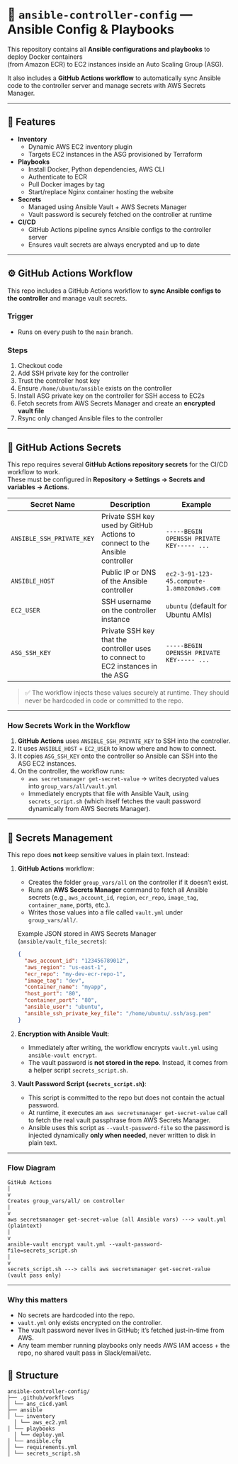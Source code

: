 # 📘 `ansible-controller-config` — Ansible Config & Playbooks  

This repository contains all **Ansible configurations and playbooks** to deploy Docker containers  
(from Amazon ECR) to EC2 instances inside an Auto Scaling Group (ASG).  

It also includes a **GitHub Actions workflow** to automatically sync Ansible code to the controller server and manage secrets with AWS Secrets Manager.

---

## 🚀 Features
- **Inventory**
  - Dynamic AWS EC2 inventory plugin
  - Targets EC2 instances in the ASG provisioned by Terraform
- **Playbooks**
  - Install Docker, Python dependencies, AWS CLI
  - Authenticate to ECR
  - Pull Docker images by tag
  - Start/replace Nginx container hosting the website
- **Secrets**
  - Managed using Ansible Vault + AWS Secrets Manager
  - Vault password is securely fetched on the controller at runtime
- **CI/CD**
  - GitHub Actions pipeline syncs Ansible configs to the controller server
  - Ensures vault secrets are always encrypted and up to date

---

## ⚙️ GitHub Actions Workflow

This repo includes a GitHub Actions workflow to **sync Ansible configs to the controller** and manage vault secrets.  

### Trigger
- Runs on every push to the `main` branch.

### Steps
1. Checkout code  
2. Add SSH private key for the controller  
3. Trust the controller host key  
4. Ensure `/home/ubuntu/ansible` exists on the controller  
5. Install ASG private key on the controller for SSH access to EC2s  
6. Fetch secrets from AWS Secrets Manager and create an **encrypted vault file**  
7. Rsync only changed Ansible files to the controller  

---

## 🔐 GitHub Actions Secrets

This repo requires several **GitHub Actions repository secrets** for the CI/CD workflow to work.  
These must be configured in **Repository → Settings → Secrets and variables → Actions**.

| Secret Name | Description | Example |
|-------------|-------------|---------|
| `ANSIBLE_SSH_PRIVATE_KEY` | Private SSH key used by GitHub Actions to connect to the Ansible controller | `-----BEGIN OPENSSH PRIVATE KEY----- ...` |
| `ANSIBLE_HOST` | Public IP or DNS of the Ansible controller | `ec2-3-91-123-45.compute-1.amazonaws.com` |
| `EC2_USER` | SSH username on the controller instance | `ubuntu` (default for Ubuntu AMIs) |
| `ASG_SSH_KEY` | Private SSH key that the controller uses to connect to EC2 instances in the ASG | `-----BEGIN OPENSSH PRIVATE KEY----- ...` |

> ✅ The workflow injects these values securely at runtime. They should never be hardcoded in code or committed to the repo.

---

### How Secrets Work in the Workflow
1. **GitHub Actions** uses `ANSIBLE_SSH_PRIVATE_KEY` to SSH into the controller.  
2. It uses `ANSIBLE_HOST` + `EC2_USER` to know where and how to connect.  
3. It copies `ASG_SSH_KEY` onto the controller so Ansible can SSH into the ASG EC2 instances.  
4. On the controller, the workflow runs:  
   - `aws secretsmanager get-secret-value` → writes decrypted values into `group_vars/all/vault.yml`  
   - Immediately encrypts that file with Ansible Vault, using `secrets_script.sh` (which itself fetches the vault password dynamically from AWS Secrets Manager).

---

## 🔐 Secrets Management

This repo does **not** keep sensitive values in plain text. Instead:

1. **GitHub Actions** workflow:
   - Creates the folder `group_vars/all` on the controller if it doesn’t exist.
   - Runs an **AWS Secrets Manager** command to fetch all Ansible secrets (e.g., `aws_account_id`, `region`, `ecr_repo`, `image_tag`, `container_name`, ports, etc.).
   - Writes those values into a file called `vault.yml` under `group_vars/all/`.

   Example JSON stored in AWS Secrets Manager (`ansible/vault_file_secrets`):

   ```json
   {
     "aws_account_id": "123456789012",
     "aws_region": "us-east-1",
     "ecr_repo": "my-dev-ecr-repo-1",
     "image_tag": "dev",
     "container_name": "myapp",
     "host_port": "80",
     "container_port": "80",
     "ansible_user": "ubuntu",
     "ansible_ssh_private_key_file": "/home/ubuntu/.ssh/asg.pem"
   }
   ```

2. **Encryption with Ansible Vault**:
   - Immediately after writing, the workflow encrypts `vault.yml` using `ansible-vault encrypt`.
   - The vault password is **not stored in the repo**. Instead, it comes from a helper script `secrets_script.sh`.

3. **Vault Password Script (`secrets_script.sh`)**:
   - This script is committed to the repo but does not contain the actual password.
   - At runtime, it executes an `aws secretsmanager get-secret-value` call to fetch the real vault passphrase from AWS Secrets Manager.
   - Ansible uses this script as `--vault-password-file` so the password is injected dynamically **only when needed**, never written to disk in plain text.

---

### Flow Diagram
```
GitHub Actions
|
v
Creates group_vars/all/ on controller
|
v
aws secretsmanager get-secret-value (all Ansible vars) ---> vault.yml (plaintext)
|
v
ansible-vault encrypt vault.yml --vault-password-file=secrets_script.sh
|
v
secrets_script.sh ---> calls aws secretsmanager get-secret-value (vault pass only)
```
---

### Why this matters
- No secrets are hardcoded into the repo.
- `vault.yml` only exists encrypted on the controller.
- The vault password never lives in GitHub; it’s fetched just-in-time from AWS.
- Any team member running playbooks only needs AWS IAM access + the repo, no shared vault pass in Slack/email/etc.


## 📂 Structure
```
ansible-controller-config/ 
├── .github/workflows
│ └── ans_cicd.yaml
├── ansible
│ └── inventory
  │ └── aws_ec2.yml
│ └── playbooks
  │ └── deploy.yml
│ └── ansible.cfg
│ └── requirements.yml
│ └── secrets_script.sh

```